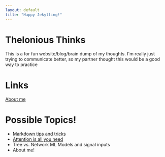 ```yaml
---
layout: default
title: "Happy Jekylling!"
---
```


# Thelonious Thinks
This is a for fun website/blog/brain dump of my thoughts. I'm really just trying to communicate better, so my partner thought this would be a good way to practice

# Links
[About me](about-me.html)
# Possible Topics!
* [Markdown tips and tricks](https://gist.github.com/clintel/1155906#file-gistfile1-md)
* [Attention is all you need](https://arxiv.org/abs/1706.03762)
* Tree vs. Network ML Models and signal inputs
* About me!
